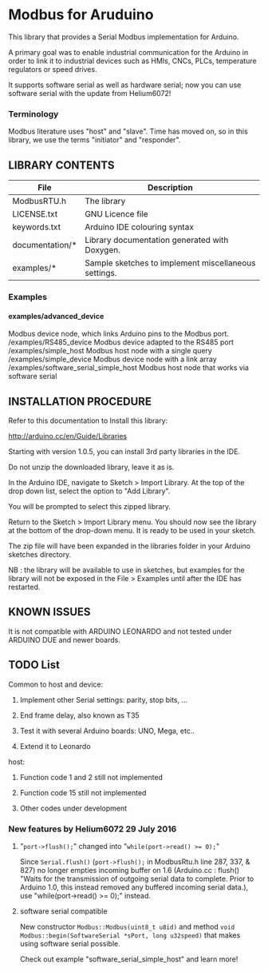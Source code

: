 # Modbus for Aruduino

This library that provides a Serial Modbus implementation for Arduino.

A primary goal was to enable industrial communication for the Arduino in order to link it to industrial devices such as HMIs, CNCs, PLCs, temperature regulators or speed drives.

It supports software serial as well as hardware serial; 
now you can use software serial with the update from Helium6072!

### Terminology

Modbus literature uses "host" and "slave". Time has moved on, so in this library, we use the terms "initiator" and "responder".

## LIBRARY CONTENTS

File | Description
-----|------------
ModbusRTU.h | The library
LICENSE.txt | GNU Licence file
keywords.txt | Arduino IDE colouring syntax
documentation/* | Library documentation generated with Doxygen.
examples/* | Sample sketches to implement miscellaneous settings.

### Examples

#### examples/advanced_device
Modbus device node, which links Arduino pins to the Modbus port.
/examples/RS485_device		Modbus device adapted to the RS485 port
/examples/simple_host		Modbus host node with a single query
/examples/simple_device		Modbus device node with a link array
/examples/software_serial_simple_host		Modbus host node that works via software serial

## INSTALLATION PROCEDURE
Refer to this documentation to Install this library:

http://arduino.cc/en/Guide/Libraries

Starting with version 1.0.5, you can install 3rd party libraries in the IDE.

Do not unzip the downloaded library, leave it as is.

In the Arduino IDE, navigate to Sketch > Import Library. At the top of the drop down list, select the option to "Add Library". 

You will be prompted to select this zipped library. 

Return to the Sketch > Import Library menu. You should now see the library at the bottom of the drop-down menu. It is ready to be used in your sketch. 

The zip file will have been expanded in the libraries folder in your Arduino sketches directory.

NB : the library will be available to use in sketches, but examples for the library will not be exposed in the File > Examples until after the IDE has restarted. 


## KNOWN ISSUES
It is not compatible with ARDUINO LEONARDO and not tested under ARDUINO DUE and newer boards.

## TODO List

Common to host and device:

1) Implement other Serial settings: parity, stop bits, ...

2) End frame delay, also known as T35

3) Test it with several Arduino boards: UNO, Mega, etc..

4) Extend it to Leonardo

host:

1) Function code 1 and 2 still not implemented

2) Function code 15 still not implemented

3) Other codes under development

### New features by Helium6072 29 July 2016

1) "`port->flush();`" changed into "`while(port->read() >= 0);`"

   Since `Serial.flush()` (`port->flush();` in ModbusRtu.h line 287, 337, & 827) no longer empties incoming buffer on 1.6 (Arduino.cc : flush() "Waits for the transmission of outgoing serial data to complete. Prior to Arduino 1.0, this instead removed any buffered incoming serial data.), use "while(port->read() >= 0);" instead.

2) software serial compatible

   New constructor `Modbus::Modbus(uint8_t u8id)` and method `void Modbus::begin(SoftwareSerial *sPort, long u32speed)` that makes using software serial possible.

   Check out example "software_serial_simple_host" and learn more!